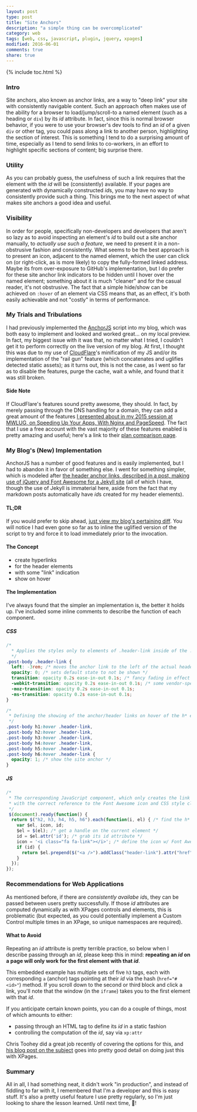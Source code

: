 ```yaml
---
layout: post
type: post
title: "Site Anchors"
description: "a simple thing can be overcomplicated"
category: web
tags: [web, css, javascript, plugin, jquery, xpages]
modified: 2016-06-01
comments: true
share: true
---
```


{% include toc.html %}
### Intro
Site anchors, also known as anchor links, are a way to "deep link" your site with consistently navigable content. Such an approach often makes use of the ability for a browser to load/jump/scroll-to a named element (such as a heading or `div`) by its _id_ attribute. In fact, since this is normal browser behavior, if you were to use your browser's dev tools to find an _id_ of a given `div` or other tag, you could pass along a link to another person, highlighting the section of interest. This is something I tend to do a surprising amount of time, especially as I tend to send links to co-workers, in an effort to highlight specific sections of content; big surprise there.

### Utility
As you can probably guess, the usefulness of such a link requires that the element with the _id_ will be (consistently) available. If your pages are generated with dynamically constructed *id*s, you may have no way to consistently provide such a thing. This brings me to the next aspect of what makes site anchors a good idea and useful.

### Visibility
In order for people, specifically non-developers and developers that aren't so lazy as to avoid inspecting an element's _id_ to build out a site anchor manually, to _actually use such a feature_, we need to present it in a non-obstrusive fashion and consistently. What seems to be the best approach is to present an icon, adjacent to the named element, which the user can click on (or right-click, as is more likely) to copy the fully-formed linked address. Maybe its from over-exposure to GitHub's implementation, but I do prefer for these site anchor link indicators to be hidden until I hover over the named element; something about it is much "cleaner" and for the casual reader, it's not obstrusive. The fact that a simple hide/show can be achieved on `:hover` of an element via CSS means that, as an effect, it's both easily achievable and not "costly" in terms of performance.

### My Trials and Tribulations
I had previously implemented the [AnchorJS](http://bryanbraun.github.io/anchorjs/) script into my blog, which was both easy to implement and looked and worked great... on my local preview. In fact, my biggest issue with it was that, no matter what I tried, I couldn't get it to perform correctly on the live version of my blog. At first, I thought this was due to my use of [CloudFlare](https://www.cloudflare.com/)'s minification of my JS and/or its implementation of the "rail gun" feature (which concatenates and uglifies detected static assets); as it turns out, this is not the case, as I went so far as to disable the features, purge the cache, wait a while, and found that it was still broken.

#### Side Note

If CloudFlare's features sound pretty awesome, they should. In fact, by merely passing through the DNS handling for a domain, they can add a great amount of the features [I presented about in my 2015 session at MWLUG, on Speeding Up Your Apps, With Nginx and PageSpeed](https://github.com/edm00se/AD113-Speed-Up-Your-Apps-with-Nginx-and-PageSpeed). The fact that I use a free account with the vast majority of these features enabled is pretty amazing and useful; here's a link to their [plan comparison page](https://www.cloudflare.com/plans/).

### My Blog's (New) Implementation
AnchorJS has a number of good features and is easily implemented, but I had to abandon it in favor of something else. I went for something simpler, which is modeled after [the header anchor links, described in a post, making use of jQuery and Font Awesome for a Jekyll site](http://ben.balter.com/2014/03/13/pages-anchor-links/) (all of which I have, though the use of Jekyll is immaterial here, aside from the fact that my markdown posts automatically have *id*s created for my header elements).

#### TL;DR
If you would prefer to skip ahead, [just view my blog's pertaining diff](https://github.com/edm00se/DevBlog/compare/f379b42...2c16d67?w=1). You will notice I had even gone so far as to inline the uglified version of the script to try and force it to load immediately prior to the invocation.

#### The Concept
* create hyperlinks
* for the header elements
* with some "link" indication
* show on hover

#### The Implementation
I've always found that the simpler an implementation is, the better it holds up. I've included some inline comments to describe the function of each component.

##### CSS
```css
/*
  * Applies the styles only to elements of .header-link inside of the .post-body, meaning that the rest of my blog's elements will be unaffected.
  */
.post-body .header-link {
  left: -3rem; /* moves the anchor link to the left of the actual header */
  opacity: 0; /* sets default state to not be shown */
  transition: opacity 0.2s ease-in-out 0.1s; /* fancy fading in effect */
  -webkit-transition: opacity 0.2s ease-in-out 0.1s; /* some vendor-specific implementations of the transition property */
  -moz-transition: opacity 0.2s ease-in-out 0.1s;
  -ms-transition: opacity 0.2s ease-in-out 0.1s;
}

/*
 * Defining the showing of the anchor/header links on hover of the h* elements, that are within the .post-body div.
 */
.post-body h1:hover .header-link,
.post-body h2:hover .header-link,
.post-body h3:hover .header-link,
.post-body h4:hover .header-link,
.post-body h5:hover .header-link,
.post-body h6:hover .header-link {
  opacity: 1; /* show the site anchor */
}
```

##### JS
```javascript
/*
 * The corresponding JavaScript component, which only creates the link element in the DOM,
 * with the correct reference to the Font Awesome icon and CSS style class.
 */
 $(document).ready(function() {
  return $("h2, h3, h4, h5, h6").each(function(i, el) { /* find the h* elements */
    var $el, icon, id;
    $el = $(el); /* get a handle on the current element */
    id = $el.attr('id'); /* grab its id attribute */
    icon = '<i class="fa fa-link"></i>'; /* define the icon w/ Font Awesome to be added */
    if (id) {
      return $el.prepend($("<a />").addClass("header-link").attr("href", "#" + id).html(icon)); /* create the link by prepending it to the h* tag */
    }
  });
});
```

### Recommendations for Web Applications
As mentioned before, if there are _consistently availabe_ *id*s, they can be passed between users pretty successfully. If those _id_ attributes are computed dynamically as with XPages controls and elements, this is problematic (but expected, as you could potentially implement a Custom Control multiple times in an XPage, so unique namespaces are required).

#### What to Avoid
Repeating an _id_ attribute is pretty terrible practice, so below when I describe passing through an _id_, please keep this in mind: **repeating an _id_ on a page will only work for the first element with that _id_**.

This embedded example has multiple sets of five `h3` tags, each with corresponding `a` (anchor) tags pointing at their _id_ via the hash (`href="#<id>"`) method. If you scroll down to the second or third block and click a link, you'll note that the window (in the `iframe`) takes you to the first element with that _id_.

<amp-iframe width="700" height="300"
  sandbox="allow-scripts allow-same-origin"
  layout="responsive"
  frameborder="0"
  src="https://jsfiddle.net/edm00se/q5gffnmt/2/embed/result,html/">
</amp-iframe>

If you anticipate certain known points, you can do a couple of things, most of which amounts to either:

* passing through an HTML tag to define its _id_ in a static fashion
* controlling the computation of the _id_, say via `xp:attr`

Chris Toohey did a great job recently of covering the options for this, and [his blog post on the subject](http://www.dominoguru.com/page.xsp?id=control_rendered_html_id_ibm_domino_xpages.html) goes into pretty good detail on doing just this with XPages.

### Summary
All in all, I had something neat, it didn't work "in production", and instead of fiddling to far with it, I remembered that I'm a developer and this is easy stuff. It's also a pretty useful feature I use pretty regularly, so I'm just looking to share the lesson learned. Until next time, 🍻!
